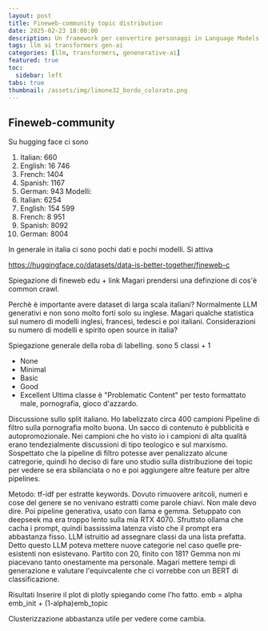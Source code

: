 ```yaml
---
layout: post
title: Fineweb-community topic distribution
date: 2025-02-23 18:00:00
description: Un framework per convertire personaggi in Language Models
tags: llm ai transformers gen-ai
categories: [llm, transformers, genenerative-ai]
featured: true
toc:
  sidebar: left
tabs: true
thumbnail: /assets/img/limone32_bordo_colorato.png
---
```


## Fineweb-community
Su hugging face ci sono
1. Italian: 660
2. English: 16 746
3. French: 1404
4. Spanish: 1167
5. German: 943
Modelli:
1. Italian: 6254
2. English: 154 599
3. French: 8 951
4. Spanish: 8092
5. German: 8004

In generale in italia ci sono pochi dati e pochi modelli.
Si attiva

https://huggingface.co/datasets/data-is-better-together/fineweb-c

Spiegazione di fineweb edu + link
Magari prendersi una definzione di cos'è common crawl.


Perchè è importante avere dataset di larga scala italiani?
Normalmente LLM generativi e non sono molto forti solo su inglese.
Magari qualche statistica sul numero di modelli inglesi, francesi, tedesci e poi italiani.
Considerazioni su numero di modelli e spirito open source in italia?


Spiegazione generale della roba di labelling.
sono 5 classi + 1
- None
- Minimal
- Basic
- Good 
- Excellent
Ultima classe è "Problematic Content" per testo formattato male, pornografia, gioco d'azzardo.

Discussione sullo split italiano. 
Ho labelizzato circa 400 campioni
Pipeline di filtro sulla pornografia molto buona.
Un sacco di contenuto è pubblicità e autopromozionale.
Nei campioni che ho visto io i campioni di alta qualità erano tendezialmente discussioni di tipo teologico e sul marxismo.
Sospettato che la pipeline di filtro potesse aver penalizzato alcune catregorie, quindi ho deciso di fare uno studio sulla distribuzione dei topic per vedere se era sbilanciata o no e poi aggiungere altre feature per altre pipelines.

Metodo:
tf-idf per estratte keywords. Dovuto rimuovere aritcoli, numeri e cose del genere se no venivano estratti come parole chiavi. 
Non male devo dire.
Poi pipeline generativa, usato con llama e gemma. Setuppato con deepseek ma era troppo lento sulla mia RTX 4070.
Sfruttsto ollama che cacha i prompt, quindi bassissima latenza visto che il prompt era abbastanza fisso.
LLM istruitio ad assegnare classi da una lista prefatta. Detto questo LLM poteva mettere nuove categorie nel caso quelle pre-esistenti non esistevano.
Partito con 20, finito con 181? Gemma non mi piacevano tanto onestamente ma personale.
Magari mettere tempi di generazione e valutare l'equivcalente che ci vorrebbe con un BERT di classificazione.

Risultati
Inserire il plot di plotly spiegando come l'ho fatto.
emb = alpha emb_init + (1-alpha)emb_topic

Clusterizzazione abbastanza utile per vedere come cambia.


